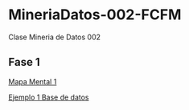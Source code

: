 # MineriaDatos-002-FCFM
Clase Mineria de Datos 002

## Fase 1
[Mapa Mental 1](https://github.com/vladimirmtz/MineriaDatos-002-FCFM/blob/main/MapaMental_1_1688132.pdf)

[Ejemplo 1 Base de datos](https://github.com/vladimirmtz/MineriaDatos-002-FCFM/blob/main/Ej1_BaseDeDatos_Equipo_5.pdf)
